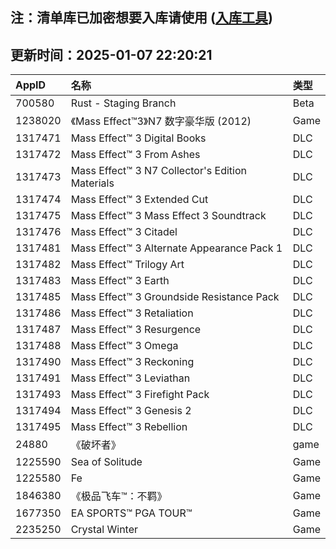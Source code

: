 ## 注：清单库已加密想要入库请使用 ([入库工具](https://github.com/BlankTMing/ManifestAutoUpdate/releases))

## 更新时间：2025-01-07 22:20:21
| AppID | 名称 | 类型  |
| :-------------------- | :----------------------------- | :----------- |
| 700580 | Rust - Staging Branch| Beta |
| 1238020 | 《Mass Effect™3》N7 数字豪华版 (2012)| Game |
| 1317471 | Mass Effect™ 3 Digital Books| DLC |
| 1317472 | Mass Effect™ 3 From Ashes| DLC |
| 1317473 | Mass Effect™ 3 N7 Collector's Edition Materials| DLC |
| 1317474 | Mass Effect™ 3 Extended Cut| DLC |
| 1317475 | Mass Effect™ 3 Mass Effect 3 Soundtrack| DLC |
| 1317476 | Mass Effect™ 3 Citadel| DLC |
| 1317481 | Mass Effect™ 3 Alternate Appearance Pack 1| DLC |
| 1317482 | Mass Effect™ Trilogy Art| DLC |
| 1317483 | Mass Effect™ 3 Earth| DLC |
| 1317485 | Mass Effect™ 3 Groundside Resistance Pack| DLC |
| 1317486 | Mass Effect™ 3 Retaliation| DLC |
| 1317487 | Mass Effect™ 3 Resurgence| DLC |
| 1317488 | Mass Effect™ 3 Omega| DLC |
| 1317490 | Mass Effect™ 3 Reckoning| DLC |
| 1317491 | Mass Effect™ 3 Leviathan| DLC |
| 1317493 | Mass Effect™ 3 Firefight Pack| DLC |
| 1317494 | Mass Effect™ 3 Genesis 2| DLC |
| 1317495 | Mass Effect™ 3 Rebellion| DLC |
| 24880 | 《破坏者》| game |
| 1225590 | Sea of Solitude| Game |
| 1225580 | Fe| Game |
| 1846380 | 《极品飞车™：不羁》| Game |
| 1677350 | EA SPORTS™ PGA TOUR™| Game |
| 2235250 | Crystal Winter| Game |
